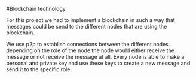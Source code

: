 #Blockchain technology

For this project we had to implement a blockchain in such a way that messages could be send to the different nodes that are using the blockchain.

We use p2p to establish connections between the different nodes. 
depending on the role of the node the node would either receive the message or not receive the message at all.
Every node is able to make a personal and private key and use these keys to create a new message and send it to the specific role.
